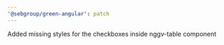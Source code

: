 ```yaml
---
'@sebgroup/green-angular': patch
---
```


Added missing styles for the checkboxes inside nggv-table component
